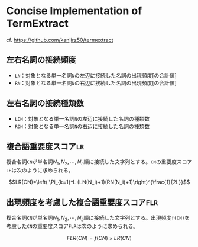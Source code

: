 # Concise Implementation of TermExtract

cf. https://github.com/kanjirz50/termextract

## 左右名詞の接続頻度

- `LN`：対象となる単一名詞`N`の左辺に接続した名詞の出現頻度[の合計値]
- `RN`：対象となる単一名詞`N`の右辺に接続した名詞の出現頻度[の合計値]

## 左右名詞の接続種類数
- `LDN`：対象となる単一名詞`N`の左辺に接続した名詞の種類数
- `RDN`：対象となる単一名詞`N`の右辺に接続した名詞の種類数

## 複合語重要度スコア`LR`
複合名詞`CN`が単名詞$N_1, N_2,\cdots, N_L$順に接続した文字列とする。`CN`の重要度スコア`LR`は次のように求められる。
```math
LR(CN)=\left( \Pi_{k=1}^L (LN(N_i)+1)(RN(N_i)+1)\right)^{\frac{1}{2L}}
```
## 出現頻度を考慮した複合語重要度スコア`FLR`
複合名詞`CN`が単名詞$N_1, N_2,\cdots, N_L$順に接続した文字列とする。出現頻度`f(CN)`を考慮した`CN`の重要度スコア`FLR`は次のように求められる。
```math
FLR(CN)=f(CN) \times LR(CN)
```